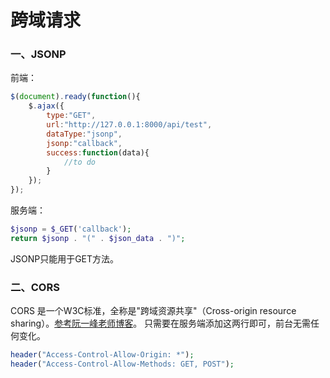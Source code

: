 # 跨域请求

### 一、JSONP

前端：
```javascript
$(document).ready(function(){
    $.ajax({
        type:"GET",
        url:"http://127.0.0.1:8000/api/test",
        dataType:"jsonp",
        jsonp:"callback",
        success:function(data){
            //to do
        }
    });
});
```

服务端：
```php
$jsonp = $_GET('callback');    
return $jsonp . "(" . $json_data . ")";
```
JSONP只能用于GET方法。

### 二、CORS

CORS 是一个W3C标准，全称是"跨域资源共享"（Cross-origin resource sharing）。[参考阮一峰老师博客](http://www.ruanyifeng.com/blog/2016/04/cors.html)。
只需要在服务端添加这两行即可，前台无需任何变化。
```php
header("Access-Control-Allow-Origin: *");
header("Access-Control-Allow-Methods: GET, POST");
```
